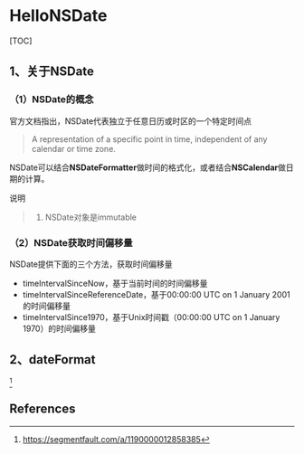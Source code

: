 # HelloNSDate

[TOC]

## 1、关于NSDate

### （1）NSDate的概念

官方文档指出，NSDate代表独立于任意日历或时区的一个特定时间点

> A representation of a specific point in time, independent of any calendar or time zone.



NSDate可以结合**NSDateFormatter**做时间的格式化，或者结合**NSCalendar**做日期的计算。

说明

> 1. NSDate对象是immutable



### （2）NSDate获取时间偏移量

NSDate提供下面的三个方法，获取时间偏移量

* timeIntervalSinceNow，基于当前时间的时间偏移量
* timeIntervalSinceReferenceDate，基于00:00:00 UTC on 1 January 2001的时间偏移量
* timeIntervalSince1970，基于Unix时间戳（00:00:00 UTC on 1 January 1970）的时间偏移量



## 2、dateFormat

[^1]





## References

[^1]:https://segmentfault.com/a/1190000012858385